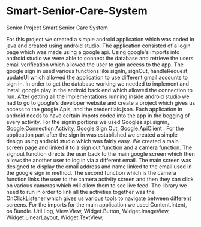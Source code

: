 # Smart-Senior-Care-System
Senior Project 
Smart Senior Care System

For this project we created a simple android application which was coded in java and created using android studio. The application consisted of a login page which was made using a google api. Using google's imports into android studio we were able to connect the database and retrieve the users email verification which allowed the user to gain access to the app. The google sign in used various functions like signIn, signOut, handleRequest, updateUi which allowed the application to use different gmail accounts to sign in. In order to get the database working we needed to implement and install google play in the android back end which allowed the connection to run. After getting all the implementations running inside android studio we had to go to google's developer website and create a project which gives us access to the google Apis, and the credentials.json. Each application in android needs to have certain impots coded into the app in the begging of every activity. For the signin portions we used Googles.api.signin, Google.Connection Activity, Google.Sign Out, Google.ApiClient .
For the application part after the sign in was established we created a simple design using android studio which was fairly easy. We created a main screen page and linked it to a sign out function and a camera function. The signout function directs the user back to the main google screen which then allows the another user to log in via a different email. The main screen was designed to display the email address and name linked to the email used in the google sign in method.  The second function which is the camera function links the user to the camera activity screen and then they can click on various cameras which will allow them to see live feed. The library we need to run in order to link all the activities together was the OnClickListener which gives us various tools to navigate between different screens. For the imports for the main application we used Content.Intent, os.Bundle. Util.Log, View.View, Widget.Button, Widget.ImageView, Widget.LinearLayout, Widget.TextView, 

